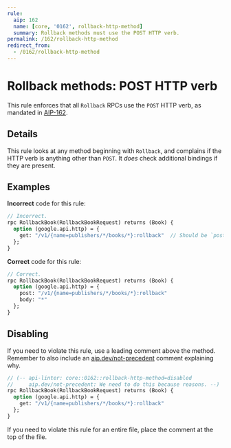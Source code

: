 ```yaml
---
rule:
  aip: 162
  name: [core, '0162', rollback-http-method]
  summary: Rollback methods must use the POST HTTP verb.
permalink: /162/rollback-http-method
redirect_from:
  - /0162/rollback-http-method
---
```


# Rollback methods: POST HTTP verb

This rule enforces that all `Rollback` RPCs use the `POST` HTTP verb, as
mandated in [AIP-162][].

## Details

This rule looks at any method beginning with `Rollback`, and complains
if the HTTP verb is anything other than `POST`. It _does_ check additional
bindings if they are present.

## Examples

**Incorrect** code for this rule:

```proto
// Incorrect.
rpc RollbackBook(RollbackBookRequest) returns (Book) {
  option (google.api.http) = {
    get: "/v1/{name=publishers/*/books/*}:rollback"  // Should be `post:`.
  };
}
```

**Correct** code for this rule:

```proto
// Correct.
rpc RollbackBook(RollbackBookRequest) returns (Book) {
  option (google.api.http) = {
    post: "/v1/{name=publishers/*/books/*}:rollback"
    body: "*"
  };
}
```

## Disabling

If you need to violate this rule, use a leading comment above the method.
Remember to also include an [aip.dev/not-precedent][] comment explaining why.

```proto
// (-- api-linter: core::0162::rollback-http-method=disabled
//     aip.dev/not-precedent: We need to do this because reasons. --)
rpc RollbackBook(RollbackBookRequest) returns (Book) {
  option (google.api.http) = {
    get: "/v1/{name=publishers/*/books/*}:rollback"
  };
}
```

If you need to violate this rule for an entire file, place the comment at the
top of the file.

[aip-162]: https://aip.dev/162
[aip.dev/not-precedent]: https://aip.dev/not-precedent
